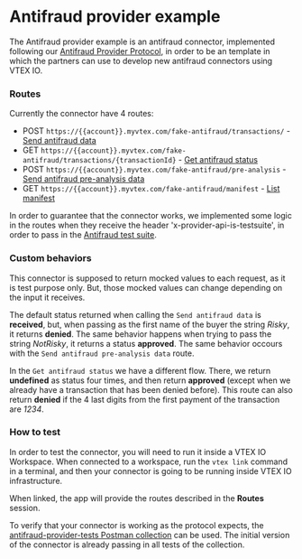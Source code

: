 # Antifraud provider example

The Antifraud provider example is an antifraud connector, implemented following our [Antifraud Provider Protocol](https://help.vtex.com/tutorial/antifraud-provider--4aZtmdpgFikcsQomWyqAOq), in order to be an template in which the partners can use to develop new antifraud connectors using VTEX IO.

### Routes

Currently the connector have 4 routes:

- POST `https://{{account}}.myvtex.com/fake-antifraud/transactions/` - [Send antifraud data](https://developers.vtex.com/vtex-rest-api/reference/sendantifrauddata)
- GET `https://{{account}}.myvtex.com/fake-antifraud/transactions/{transactionId}` - [Get antifraud status](https://developers.vtex.com/vtex-rest-api/reference/getantifraudstatus)
- POST `https://{{account}}.myvtex.com/fake-antifraud/pre-analysis` - [Send antifraud pre-analysis data](https://developers.vtex.com/vtex-rest-api/reference/sendantifraudpreanalysisdata)
- GET `https://{{account}}.myvtex.com/fake-antifraud/manifest` - [List manifest](https://developers.vtex.com/vtex-rest-api/reference/manifest)

In order to guarantee that the connector works, we implemented some logic in the routes when they receive the header 'x-provider-api-is-testsuite', in order to pass in the [Antifraud test suite](https://gatewayio.myvtex.com/admin/test-suite/antifraud-provider).

### Custom behaviors

This connector is supposed to return mocked values to each request, as it is test purpose only. But, those mocked values can change depending on the input it receives.

The default status returned when calling the `Send antifraud data` is **received**, but, when passing as the first name of the buyer the string *Risky*, it returns **denied**. 
The same behavior happens when trying to pass the string *NotRisky*, it returns a status **approved**. The same behavior occours with the `Send antifraud pre-analysis data` route.

In the `Get antifraud status` we have a different flow. There, we return **undefined** as status four times, and then return **approved** (except when we already have a transaction that has been denied before).
This route can also return **denied** if the 4 last digits from the first payment of the transaction are *1234*.

### How to test

In order to test the connector, you will need to run it inside a VTEX IO Workspace. When connected to a workspace, run the `vtex link` command in a terminal, and then your connector is going to be running inside VTEX IO infrastructure.

When linked, the app will provide the routes described in the **Routes** session.

To verify that your connector is working as the protocol expects, the [antifraud-provider-tests Postman collection](https://github.com/vtex-apps/antifraud-provider-tests) can be used. The initial version of the connector is already passing in all tests of the collection. 
